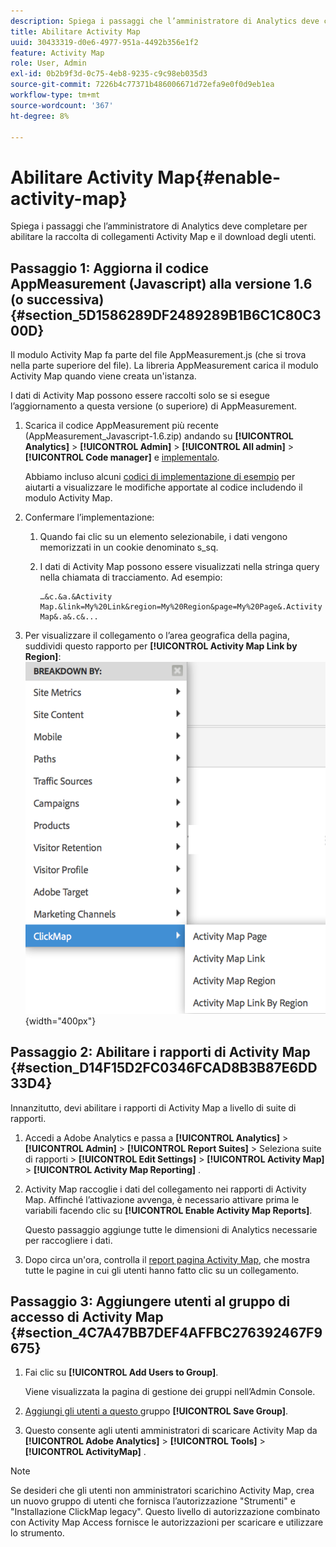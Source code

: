 ```yaml
---
description: Spiega i passaggi che l’amministratore di Analytics deve completare per abilitare la raccolta di collegamenti Activity Map e il download degli utenti.
title: Abilitare Activity Map
uuid: 30433319-d0e6-4977-951a-4492b356e1f2
feature: Activity Map
role: User, Admin
exl-id: 0b2b9f3d-0c75-4eb8-9235-c9c98eb035d3
source-git-commit: 7226b4c77371b486006671d72efa9e0f0d9eb1ea
workflow-type: tm+mt
source-wordcount: '367'
ht-degree: 8%

---
```


# Abilitare Activity Map{#enable-activity-map}

Spiega i passaggi che l’amministratore di Analytics deve completare per abilitare la raccolta di collegamenti Activity Map e il download degli utenti.

## Passaggio 1: Aggiorna il codice AppMeasurement (Javascript) alla versione 1.6 (o successiva) {#section_5D1586289DF2489289B1B6C1C80C300D}

Il modulo Activity Map fa parte del file AppMeasurement.js (che si trova nella parte superiore del file). La libreria AppMeasurement carica il modulo Activity Map quando viene creata un&#39;istanza.

I dati di Activity Map possono essere raccolti solo se si esegue l’aggiornamento a questa versione (o superiore) di AppMeasurement.

1. Scarica il codice AppMeasurement più recente (AppMeasurement_Javascript-1.6.zip) andando su **[!UICONTROL Analytics]** > **[!UICONTROL Admin]** > **[!UICONTROL All admin]** > **[!UICONTROL Code manager]** e [implementalo](https://experienceleague.adobe.com/docs/analytics/implementation/js/overview.html?lang=it).

   Abbiamo incluso alcuni [codici di implementazione di esempio](/help/analyze/activity-map/activitymap-getting-started/activitymap-getting-started-admins/activitymap-sample-implementation-code.md) per aiutarti a visualizzare le modifiche apportate al codice includendo il modulo Activity Map.

1. Confermare l’implementazione:

   1. Quando fai clic su un elemento selezionabile, i dati vengono memorizzati in un cookie denominato s_sq.
   1. I dati di Activity Map possono essere visualizzati nella stringa query nella chiamata di tracciamento. Ad esempio:

      ```
      …&c.&a.&Activity Map.&link=My%20Link&region=My%20Region&page=My%20Page&.Activity Map&.a&.c&...
      ```

1. Per visualizzare il collegamento o l’area geografica della pagina, suddividi questo rapporto per **[!UICONTROL Activity Map Link by Region]**:  ![](assets/am_breakdown.png){width=&quot;400px&quot;}

## Passaggio 2: Abilitare i rapporti di Activity Map {#section_D14F15D2FC0346FCAD8B3B87E6DD33D4}

Innanzitutto, devi abilitare i rapporti di Activity Map a livello di suite di rapporti.

1. Accedi a Adobe Analytics e passa a **[!UICONTROL Analytics]** > **[!UICONTROL Admin]** > **[!UICONTROL Report Suites]** > Seleziona suite di rapporti > **[!UICONTROL Edit Settings]** > **[!UICONTROL Activity Map]** > **[!UICONTROL Activity Map Reporting]** .
1. Activity Map raccoglie i dati del collegamento nei rapporti di Activity Map. Affinché l’attivazione avvenga, è necessario attivare prima le variabili facendo clic su **[!UICONTROL Enable Activity Map Reports]**.

   Questo passaggio aggiunge tutte le dimensioni di Analytics necessarie per raccogliere i dati.

1. Dopo circa un&#39;ora, controlla il [report pagina Activity Map](/help/analyze/activity-map/activitymap-reporting-analytics.md), che mostra tutte le pagine in cui gli utenti hanno fatto clic su un collegamento.

## Passaggio 3: Aggiungere utenti al gruppo di accesso di Activity Map {#section_4C7A47BB7DEF4AFFBC276392467F9675}

1. Fai clic su **[!UICONTROL Add Users to Group]**.

   Viene visualizzata la pagina di gestione dei gruppi nell’Admin Console.

1. [Aggiungi gli utenti a questo ](https://experienceleague.adobe.com/docs/analytics/admin/user-product-management/user-groups/groups.html?lang=it) gruppo  **[!UICONTROL Save Group]**.

1. Questo consente agli utenti amministratori di scaricare Activity Map da **[!UICONTROL Adobe Analytics]** > **[!UICONTROL Tools]** > **[!UICONTROL ActivityMap]** .

>[!NOTE]
>
>Se desideri che gli utenti non amministratori scarichino Activity Map, crea un nuovo gruppo di utenti che fornisca l’autorizzazione &quot;Strumenti&quot; e &quot;Installazione ClickMap legacy&quot;. Questo livello di autorizzazione combinato con Activity Map Access fornisce le autorizzazioni per scaricare e utilizzare lo strumento.
